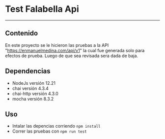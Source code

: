 # Test Falabella Api

---

## Contenido

En este proyecto se le hicieron las pruebas a la API "https://enmanuelmedina.com/api/v1" la cual fue generada solo para efectos de prueba. Luego de que sea revisada sera dada de baja.

## Dependencias

- NodeJs versión 12.21
- chai versión 4.3.4
- chai-http versión 4.3.0
- mocha versión 8.3.2

## Uso

- Intalar las depencias corriendo `npm install`
- Correr las pruebas con `npm run test`
